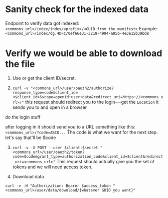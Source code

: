 # Sanity check for the indexed data 
Endpoint to verify data got indexed: ```<commons_url>/index/index/<prefix>/<GUID from the manifest>```
Example: ```<commons_url>/index/dg.4DFC/0ef66e31-3218-4994-a85b-4e3e15b39bd8```

# Verify we would be able to download the file 
1. Use or get the client ID/secret.

2. ```curl -v "<commons_url>/user/oauth2/authorize?response_type=code&client_id=<$client_id>&scope=openid+user+data&redirect_uri=https://<commons_url>/"```
this request should redirect you to the login---get the `Location` it sends you to and open in a browser

do the login stuff

after logging in it should send you to a URL something like this: ```<commons_url>/?code=ABCD...```
The code is what we want for the next step. let's say that'll be $code

3. ```curl -v -X POST --user $client:$secret "<commons_url>/user/oauth2/token?code=$code&grant_type=authorization_code&client_id=$client&redirect_uri=<commons_url>"```
This request should actually give you the set of tokens and we will need access token. 

4. Download data 

```curl -v -H "Authorization: Bearer $access_token "<commons_url>/user/data/download/{whatever GUID you want}"```
